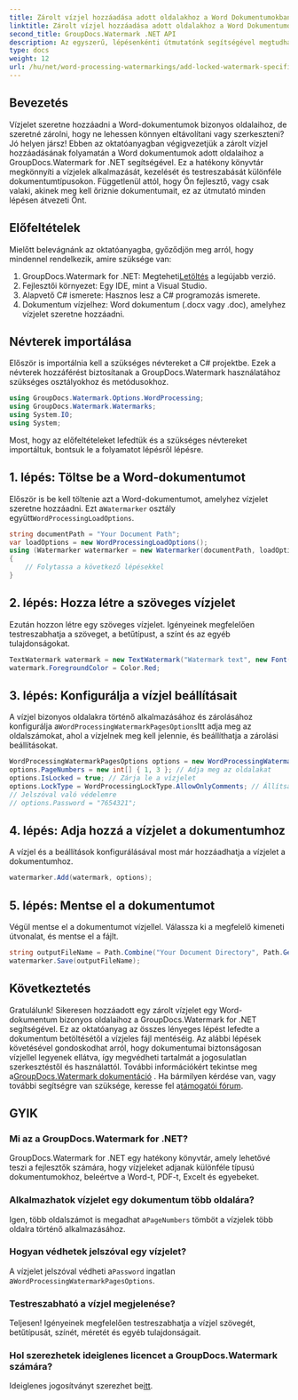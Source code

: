 ```yaml
---
title: Zárolt vízjel hozzáadása adott oldalakhoz a Word Dokumentumokban
linktitle: Zárolt vízjel hozzáadása adott oldalakhoz a Word Dokumentumokban
second_title: GroupDocs.Watermark .NET API
description: Az egyszerű, lépésenkénti útmutatónk segítségével megtudhatja, hogyan adhat hozzá zárolt vízjelet a Word dokumentumok adott oldalaihoz a GroupDocs.Watermark for .NET segítségével.
type: docs
weight: 12
url: /hu/net/word-processing-watermarkings/add-locked-watermark-specific-pages-word-docs/
---
```

## Bevezetés
Vízjelet szeretne hozzáadni a Word-dokumentumok bizonyos oldalaihoz, de szeretné zárolni, hogy ne lehessen könnyen eltávolítani vagy szerkeszteni? Jó helyen jársz! Ebben az oktatóanyagban végigvezetjük a zárolt vízjel hozzáadásának folyamatán a Word dokumentumok adott oldalaihoz a GroupDocs.Watermark for .NET segítségével. Ez a hatékony könyvtár megkönnyíti a vízjelek alkalmazását, kezelését és testreszabását különféle dokumentumtípusokon. Függetlenül attól, hogy Ön fejlesztő, vagy csak valaki, akinek meg kell őriznie dokumentumait, ez az útmutató minden lépésen átvezeti Önt.
## Előfeltételek
Mielőtt belevágnánk az oktatóanyagba, győződjön meg arról, hogy mindennel rendelkezik, amire szüksége van:
1.  GroupDocs.Watermark for .NET: Megteheti[Letöltés](https://releases.groupdocs.com/Watermark/net/) a legújabb verzió.
2. Fejlesztői környezet: Egy IDE, mint a Visual Studio.
3. Alapvető C# ismerete: Hasznos lesz a C# programozás ismerete.
4. Dokumentum vízjelhez: Word dokumentum (.docx vagy .doc), amelyhez vízjelet szeretne hozzáadni.
## Névterek importálása
Először is importálnia kell a szükséges névtereket a C# projektbe. Ezek a névterek hozzáférést biztosítanak a GroupDocs.Watermark használatához szükséges osztályokhoz és metódusokhoz.
```csharp
using GroupDocs.Watermark.Options.WordProcessing;
using GroupDocs.Watermark.Watermarks;
using System.IO;
using System;
```
Most, hogy az előfeltételeket lefedtük és a szükséges névtereket importáltuk, bontsuk le a folyamatot lépésről lépésre.
## 1. lépés: Töltse be a Word-dokumentumot
 Először is be kell töltenie azt a Word-dokumentumot, amelyhez vízjelet szeretne hozzáadni. Ezt a`Watermarker` osztály együtt`WordProcessingLoadOptions`.
```csharp
string documentPath = "Your Document Path";
var loadOptions = new WordProcessingLoadOptions();
using (Watermarker watermarker = new Watermarker(documentPath, loadOptions))
{
    // Folytassa a következő lépésekkel
}
```
## 2. lépés: Hozza létre a szöveges vízjelet
Ezután hozzon létre egy szöveges vízjelet. Igényeinek megfelelően testreszabhatja a szöveget, a betűtípust, a színt és az egyéb tulajdonságokat.
```csharp
TextWatermark watermark = new TextWatermark("Watermark text", new Font("Arial", 19));
watermark.ForegroundColor = Color.Red;
```
## 3. lépés: Konfigurálja a vízjel beállításait
 A vízjel bizonyos oldalakra történő alkalmazásához és zárolásához konfigurálja a`WordProcessingWatermarkPagesOptions`Itt adja meg az oldalszámokat, ahol a vízjelnek meg kell jelennie, és beállíthatja a zárolási beállításokat.
```csharp
WordProcessingWatermarkPagesOptions options = new WordProcessingWatermarkPagesOptions();
options.PageNumbers = new int[] { 1, 3 }; // Adja meg az oldalakat
options.IsLocked = true; // Zárja le a vízjelet
options.LockType = WordProcessingLockType.AllowOnlyComments; // Állítsa be a zár típusát
// Jelszóval való védelemre
// options.Password = "7654321";
```
## 4. lépés: Adja hozzá a vízjelet a dokumentumhoz
A vízjel és a beállítások konfigurálásával most már hozzáadhatja a vízjelet a dokumentumhoz.
```csharp
watermarker.Add(watermark, options);
```
## 5. lépés: Mentse el a dokumentumot
Végül mentse el a dokumentumot vízjellel. Válassza ki a megfelelő kimeneti útvonalat, és mentse el a fájlt.
```csharp
string outputFileName = Path.Combine("Your Document Directory", Path.GetFileName(documentPath));
watermarker.Save(outputFileName);
```
## Következtetés
Gratulálunk! Sikeresen hozzáadott egy zárolt vízjelet egy Word-dokumentum bizonyos oldalaihoz a GroupDocs.Watermark for .NET segítségével. Ez az oktatóanyag az összes lényeges lépést lefedte a dokumentum betöltésétől a vízjeles fájl mentéséig. Az alábbi lépések követésével gondoskodhat arról, hogy dokumentumai biztonságosan vízjellel legyenek ellátva, így megvédheti tartalmát a jogosulatlan szerkesztéstől és használattól.
 További információkért tekintse meg a[GroupDocs.Watermark dokumentáció](https://reference.groupdocs.com/Watermark/net/) . Ha bármilyen kérdése van, vagy további segítségre van szüksége, keresse fel a[támogatói fórum](https://forum.groupdocs.com/c/watermark/19).
## GYIK
### Mi az a GroupDocs.Watermark for .NET?
GroupDocs.Watermark for .NET egy hatékony könyvtár, amely lehetővé teszi a fejlesztők számára, hogy vízjeleket adjanak különféle típusú dokumentumokhoz, beleértve a Word-t, PDF-t, Excelt és egyebeket.
### Alkalmazhatok vízjelet egy dokumentum több oldalára?
 Igen, több oldalszámot is megadhat a`PageNumbers` tömböt a vízjelek több oldalra történő alkalmazásához.
### Hogyan védhetek jelszóval egy vízjelet?
 A vízjelet jelszóval védheti a`Password` ingatlan a`WordProcessingWatermarkPagesOptions`.
### Testreszabható a vízjel megjelenése?
Teljesen! Igényeinek megfelelően testreszabhatja a vízjel szövegét, betűtípusát, színét, méretét és egyéb tulajdonságait.
### Hol szerezhetek ideiglenes licencet a GroupDocs.Watermark számára?
 Ideiglenes jogosítványt szerezhet be[itt](https://purchase.groupdocs.com/temporary-license/).